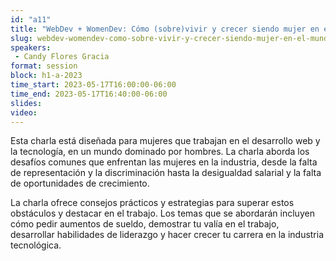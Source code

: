 ```yaml
---
id: "a11"
title: "WebDev + WomenDev: Cómo (sobre)vivir y crecer siendo mujer en el mundo Tech"
slug: webdev-womendev-como-sobre-vivir-y-crecer-siendo-mujer-en-el-mundo-tech
speakers:
 - Candy Flores Gracia
format: session
block: h1-a-2023
time_start: 2023-05-17T16:00:00-06:00
time_end: 2023-05-17T16:40:00-06:00
slides: 
video: 
---
```


Esta charla está diseñada para mujeres que trabajan en el desarrollo web y la tecnología, en un mundo dominado por hombres. La charla aborda los desafíos comunes que enfrentan las mujeres en la industria, desde la falta de representación y la discriminación hasta la desigualdad salarial y la falta de oportunidades de crecimiento.

La charla ofrece consejos prácticos y estrategias para superar estos obstáculos y destacar en el trabajo. Los temas que se abordarán incluyen cómo pedir aumentos de sueldo, demostrar tu valía en el trabajo, desarrollar habilidades de liderazgo y hacer crecer tu carrera en la industria tecnológica.